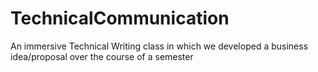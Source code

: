 # TechnicalCommunication
An immersive Technical Writing class in which we developed a business idea/proposal over the course of a semester
